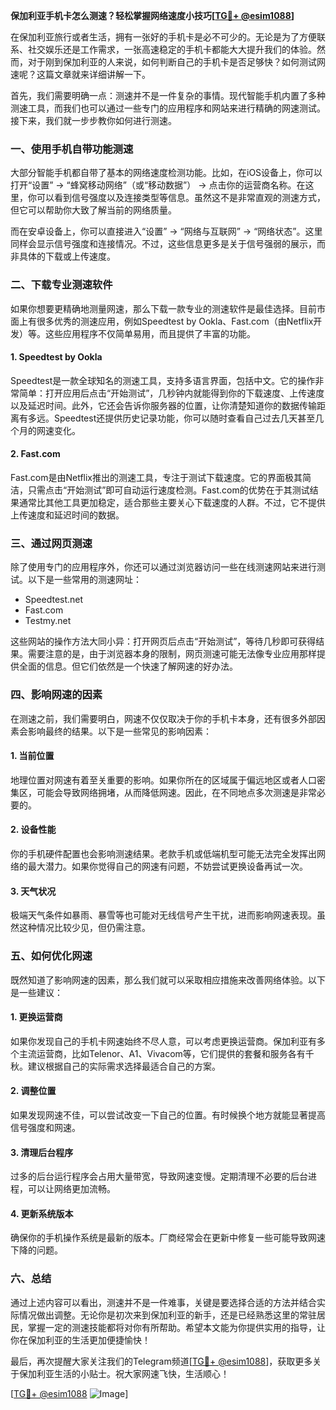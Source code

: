 **保加利亚手机卡怎么测速？轻松掌握网络速度小技巧[[TG💪+ @esim1088](https://t.me/s/esim1088)]**

在保加利亚旅行或者生活，拥有一张好的手机卡是必不可少的。无论是为了方便联系、社交娱乐还是工作需求，一张高速稳定的手机卡都能大大提升我们的体验。然而，对于刚到保加利亚的人来说，如何判断自己的手机卡是否足够快？如何测试网速呢？这篇文章就来详细讲解一下。

首先，我们需要明确一点：测速并不是一件复杂的事情。现代智能手机内置了多种测速工具，而我们也可以通过一些专门的应用程序和网站来进行精确的网速测试。接下来，我们就一步步教你如何进行测速。

### **一、使用手机自带功能测速**

大部分智能手机都自带了基本的网络速度检测功能。比如，在iOS设备上，你可以打开“设置” → “蜂窝移动网络”（或“移动数据”） → 点击你的运营商名称。在这里，你可以看到信号强度以及连接类型等信息。虽然这不是非常直观的测速方式，但它可以帮助你大致了解当前的网络质量。

而在安卓设备上，你可以直接进入“设置” → “网络与互联网” → “网络状态”。这里同样会显示信号强度和连接情况。不过，这些信息更多是关于信号强弱的展示，而非具体的下载或上传速度。

### **二、下载专业测速软件**

如果你想要更精确地测量网速，那么下载一款专业的测速软件是最佳选择。目前市面上有很多优秀的测速应用，例如Speedtest by Ookla、Fast.com（由Netflix开发）等。这些应用程序不仅简单易用，而且提供了丰富的功能。

#### **1. Speedtest by Ookla**
Speedtest是一款全球知名的测速工具，支持多语言界面，包括中文。它的操作非常简单：打开应用后点击“开始测试”，几秒钟内就能得到你的下载速度、上传速度以及延迟时间。此外，它还会告诉你服务器的位置，让你清楚知道你的数据传输距离有多远。Speedtest还提供历史记录功能，你可以随时查看自己过去几天甚至几个月的网速变化。

#### **2. Fast.com**
Fast.com是由Netflix推出的测速工具，专注于测试下载速度。它的界面极其简洁，只需点击“开始测试”即可自动运行速度检测。Fast.com的优势在于其测试结果通常比其他工具更加稳定，适合那些主要关心下载速度的人群。不过，它不提供上传速度和延迟时间的数据。

### **三、通过网页测速**

除了使用专门的应用程序外，你还可以通过浏览器访问一些在线测速网站来进行测试。以下是一些常用的测速网址：

- Speedtest.net
- Fast.com
- Testmy.net

这些网站的操作方法大同小异：打开网页后点击“开始测试”，等待几秒即可获得结果。需要注意的是，由于浏览器本身的限制，网页测速可能无法像专业应用那样提供全面的信息。但它们依然是一个快速了解网速的好办法。

### **四、影响网速的因素**

在测速之前，我们需要明白，网速不仅仅取决于你的手机卡本身，还有很多外部因素会影响最终的结果。以下是一些常见的影响因素：

#### **1. 当前位置**
地理位置对网速有着至关重要的影响。如果你所在的区域属于偏远地区或者人口密集区，可能会导致网络拥堵，从而降低网速。因此，在不同地点多次测速是非常必要的。

#### **2. 设备性能**
你的手机硬件配置也会影响测速结果。老款手机或低端机型可能无法完全发挥出网络的最大潜力。如果你觉得自己的网速有问题，不妨尝试更换设备再试一次。

#### **3. 天气状况**
极端天气条件如暴雨、暴雪等也可能对无线信号产生干扰，进而影响网速表现。虽然这种情况比较少见，但仍需注意。

### **五、如何优化网速**

既然知道了影响网速的因素，那么我们就可以采取相应措施来改善网络体验。以下是一些建议：

#### **1. 更换运营商**
如果你发现自己的手机卡网速始终不尽人意，可以考虑更换运营商。保加利亚有多个主流运营商，比如Telenor、A1、Vivacom等，它们提供的套餐和服务各有千秋。建议根据自己的实际需求选择最适合自己的方案。

#### **2. 调整位置**
如果发现网速不佳，可以尝试改变一下自己的位置。有时候换个地方就能显著提高信号强度和网速。

#### **3. 清理后台程序**
过多的后台运行程序会占用大量带宽，导致网速变慢。定期清理不必要的后台进程，可以让网络更加流畅。

#### **4. 更新系统版本**
确保你的手机操作系统是最新的版本。厂商经常会在更新中修复一些可能导致网速下降的问题。

### **六、总结**

通过上述内容可以看出，测速并不是一件难事，关键是要选择合适的方法并结合实际情况做出调整。无论你是初次来到保加利亚的新手，还是已经熟悉这里的常驻居民，掌握一定的测速技能都将对你有所帮助。希望本文能为你提供实用的指导，让你在保加利亚的生活更加便捷愉快！

最后，再次提醒大家关注我们的Telegram频道[[TG💪+ @esim1088](https://t.me/s/esim1088)]，获取更多关于保加利亚生活的小贴士。祝大家网速飞快，生活顺心！

[[TG💪+ @esim1088](https://t.me/s/esim1088) ![Image](https://i.postimg.cc/4NQfJmqS/Snipaste-2025-05-13-00-14-12.png)]